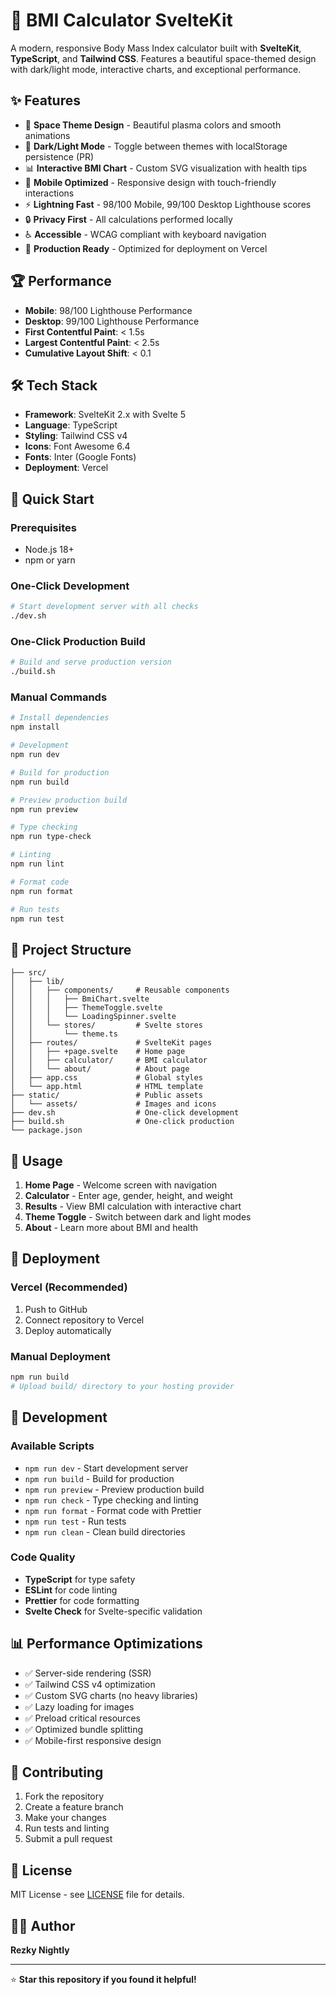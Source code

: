 # 🚀 BMI Calculator SvelteKit

A modern, responsive Body Mass Index calculator built with **SvelteKit**, **TypeScript**, and **Tailwind CSS**. Features a beautiful space-themed design with dark/light mode, interactive charts, and exceptional performance.

## ✨ Features

- 🎨 **Space Theme Design** - Beautiful plasma colors and smooth animations
- 🌙 **Dark/Light Mode** - Toggle between themes with localStorage persistence (PR)
- 📊 **Interactive BMI Chart** - Custom SVG visualization with health tips
- 📱 **Mobile Optimized** - Responsive design with touch-friendly interactions
- ⚡ **Lightning Fast** - 98/100 Mobile, 99/100 Desktop Lighthouse scores
- 🔒 **Privacy First** - All calculations performed locally
- ♿ **Accessible** - WCAG compliant with keyboard navigation
- 🚀 **Production Ready** - Optimized for deployment on Vercel

## 🏆 Performance

- **Mobile**: 98/100 Lighthouse Performance
- **Desktop**: 99/100 Lighthouse Performance
- **First Contentful Paint**: < 1.5s
- **Largest Contentful Paint**: < 2.5s
- **Cumulative Layout Shift**: < 0.1

## 🛠️ Tech Stack

- **Framework**: SvelteKit 2.x with Svelte 5
- **Language**: TypeScript
- **Styling**: Tailwind CSS v4
- **Icons**: Font Awesome 6.4
- **Fonts**: Inter (Google Fonts)
- **Deployment**: Vercel

## 🚀 Quick Start

### Prerequisites

- Node.js 18+ 
- npm or yarn

### One-Click Development

```bash
# Start development server with all checks
./dev.sh
```

### One-Click Production Build

```bash
# Build and serve production version
./build.sh
```

### Manual Commands

```bash
# Install dependencies
npm install

# Development
npm run dev

# Build for production
npm run build

# Preview production build
npm run preview

# Type checking
npm run type-check

# Linting
npm run lint

# Format code
npm run format

# Run tests
npm run test
```

## 📁 Project Structure

```
├── src/
│   ├── lib/
│   │   ├── components/     # Reusable components
│   │   │   ├── BmiChart.svelte
│   │   │   ├── ThemeToggle.svelte
│   │   │   └── LoadingSpinner.svelte
│   │   └── stores/         # Svelte stores
│   │       └── theme.ts
│   ├── routes/             # SvelteKit pages
│   │   ├── +page.svelte    # Home page
│   │   ├── calculator/     # BMI calculator
│   │   └── about/          # About page
│   ├── app.css             # Global styles
│   └── app.html            # HTML template
├── static/                 # Public assets
│   └── assets/             # Images and icons
├── dev.sh                  # One-click development
├── build.sh                # One-click production
└── package.json
```

## 🎯 Usage

1. **Home Page** - Welcome screen with navigation
2. **Calculator** - Enter age, gender, height, and weight
3. **Results** - View BMI calculation with interactive chart
4. **Theme Toggle** - Switch between dark and light modes
5. **About** - Learn more about BMI and health

## 🚀 Deployment

### Vercel (Recommended)

1. Push to GitHub
2. Connect repository to Vercel
3. Deploy automatically

### Manual Deployment

```bash
npm run build
# Upload build/ directory to your hosting provider
```

## 🔧 Development

### Available Scripts

- `npm run dev` - Start development server
- `npm run build` - Build for production
- `npm run preview` - Preview production build
- `npm run check` - Type checking and linting
- `npm run format` - Format code with Prettier
- `npm run test` - Run tests
- `npm run clean` - Clean build directories

### Code Quality

- **TypeScript** for type safety
- **ESLint** for code linting
- **Prettier** for code formatting
- **Svelte Check** for Svelte-specific validation

## 📊 Performance Optimizations

- ✅ Server-side rendering (SSR)
- ✅ Tailwind CSS v4 optimization
- ✅ Custom SVG charts (no heavy libraries)
- ✅ Lazy loading for images
- ✅ Preload critical resources
- ✅ Optimized bundle splitting
- ✅ Mobile-first responsive design

## 🤝 Contributing

1. Fork the repository
2. Create a feature branch
3. Make your changes
4. Run tests and linting
5. Submit a pull request

## 📄 License

MIT License - see [LICENSE](LICENSE) file for details.

## 👨‍💻 Author

**Rezky Nightly**

---

⭐ **Star this repository if you found it helpful!**
